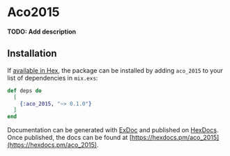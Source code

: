 # Aco2015

**TODO: Add description**

## Installation

If [available in Hex](https://hex.pm/docs/publish), the package can be installed
by adding `aco_2015` to your list of dependencies in `mix.exs`:

```elixir
def deps do
  [
    {:aco_2015, "~> 0.1.0"}
  ]
end
```

Documentation can be generated with [ExDoc](https://github.com/elixir-lang/ex_doc)
and published on [HexDocs](https://hexdocs.pm). Once published, the docs can
be found at [https://hexdocs.pm/aco_2015](https://hexdocs.pm/aco_2015).

